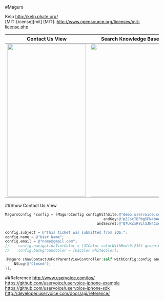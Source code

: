 #Maguro

Kelp http://kelp.phate.org/  
[MIT License][mit]
[MIT]: http://www.opensource.org/licenses/mit-license.php


  Contact Us View  |  Search Knowledge Base  |  Knowledge Base
:---------:|:---------:|:---------:
<img src='https://raw.github.com/Kelp404/Maguro/master/_images/01.png' height='500px' width='257px' /> | <img src='https://raw.github.com/Kelp404/Maguro/master/_images/02.png' height='500px' width='257px' /> | <img src='https://raw.github.com/Kelp404/Maguro/master/_images/03.png' height='500px' width='257px' />




##Show Contact Us View
```objective-c
MaguroConfig *config = [MaguroConfig configWithSite:@"demo.uservoice.com"
                                             andKey:@"pZJocTBPbg5FN4bAwczDLQ"
                                          andSecret:@"Q7UKcxRYLlSJN4CxegUYI6t0uprdsSAGthRIDvYmI"];

config.subject = @"This ticket was submitted from iOS.";
config.name = @"User Name";
config.email = @"name@gmail.com";
//    config.navigationTintColor = [UIColor colorWithRed:0.216f green:0.369f blue:0.776f alpha:1];
//    config.backgroundColor = [UIColor whiteColor];

[Maguro showContactUsForParentViewController:self withConfig:config andCloseHandler:^{
    NSLog(@"Closed");
}];
```



##Reference
http://www.uservoice.com/ios/  
https://github.com/uservoice/uservoice-iphone-example  
https://github.com/uservoice/uservoice-iphone-sdk  
http://developer.uservoice.com/docs/api/reference/
